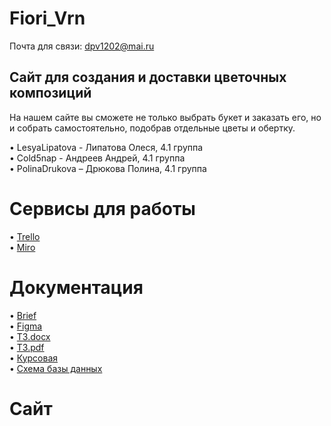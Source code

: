 # Fiori_Vrn

Почта для связи: dpv1202@mai.ru

## Сайт для создания и доставки цветочных композиций

На нашем сайте вы сможете не только выбрать букет и заказать его, но и собрать самостоятельно, подобрав отдельные цветы и обертку.

•	LesyaLipatova - Липатова Олеся, 4.1 группа <br>
•	Cold5nap - Андреев Андрей, 4.1 группа <br>
•	PolinaDrukova – Дрюкова Полина, 4.1 группа

# Сервисы для работы
•	[Trello](https://trello.com/b/Nqp99d2G/florivrn) <br>
•	[Miro](https://miro.com/app/board/uXjVOKXFtbQ=/) 

# Документация
•	[Brief](https://docs.google.com/document/d/1IJp-1C8tf-0_l_FjSb6YfyyIs4_G51yvAsvgOAiFqi4/edit?usp=sharing)<br>
•	[Figma](https://www.figma.com/file/WP77N7u5n6KaKM3tPLNumZ/Flory_vrn?node-id=0%3A1)<br>
•	[ТЗ.docx](https://github.com/Cold5nap/TP-4.1-team3-task5/blob/377e73157cfa3bba0ec31734ae97a170f8b3a22b/Техническое%20задание.docx)<br>
•	[ТЗ.pdf](https://github.com/Cold5nap/TP-4.1-team3-task5/blob/377e73157cfa3bba0ec31734ae97a170f8b3a22b/Техническое%20задание.pdf)<br>
•	[Курсовая](https://github.com/Cold5nap/TP-4.1-team3-task5/blob/8eadc201c750242a527d5f7071563498437d2dca/Курсовая.docx)<br>
•	[Схема базы данных](https://github.com/Cold5nap/TP-4.1-team3-task5/blob/9d039f1319e8e02ba3239de461e383e7ff146795/documents/schemaDB.jpg)<br>

# Сайт

